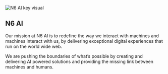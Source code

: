![N6 AI key visual](https://user-images.githubusercontent.com/68379148/193430364-3de421e3-a03a-47e3-a53c-9468319cc409.jpg)

## N6 AI

Our mission at N6 AI is to redefine the way we interact with machines and machines interact with us, by delivering exceptional digital experiences that run on the world wide web.

We are pushing the boundaries of what’s possible by creating and delivering AI powered solutions and providing the missing link between machines and humans. 
